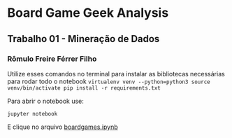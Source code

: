 # Board Game Geek Analysis
## Trabalho 01 - Mineração de Dados
### Rômulo Freire Férrer Filho

Utilize esses comandos no terminal para instalar as bibliotecas necessárias para rodar todo o notebook
`virtualenv venv --python=python3
source venv/bin/activate
pip install -r requirements.txt
`

Para abrir o notebook use:

`jupyter notebook`

E clique no arquivo [boardgames.ipynb](boardgames.ipynb)